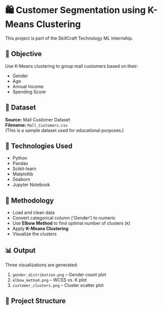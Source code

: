 # 🛍️ Customer Segmentation using K-Means Clustering

This project is part of the SkillCraft Technology ML Internship.

## 📌 Objective
Use K-Means clustering to group mall customers based on their:
- Gender
- Age
- Annual Income
- Spending Score

## 📁 Dataset
**Source:** Mall Customer Dataset  
**Filename:** `Mall_Customers.csv`  
(This is a sample dataset used for educational purposes.)

## 🧠 Technologies Used
- Python
- Pandas
- Scikit-learn
- Matplotlib
- Seaborn
- Jupyter Notebook

## 🧪 Methodology
- Load and clean data
- Convert categorical column ('Gender') to numeric
- Use **Elbow Method** to find optimal number of clusters (k)
- Apply **K-Means Clustering**
- Visualize the clusters

## 📊 Output
Three visualizations are generated:
1. `gender_distribution.png` – Gender count plot
2. `elbow_method.png` – WCSS vs. K plot
3. `customer_clusters.png` – Cluster scatter plot

## 📂 Project Structure
